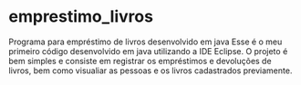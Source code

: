 # emprestimo_livros
Programa para empréstimo de livros desenvolvido em java
Esse é o meu primeiro código desenvolvido em java utilizando a IDE Eclipse.
O projeto é bem simples e consiste em registrar os empréstimos e devoluções de livros, bem como visualiar as pessoas e os livros cadastrados previamente.
